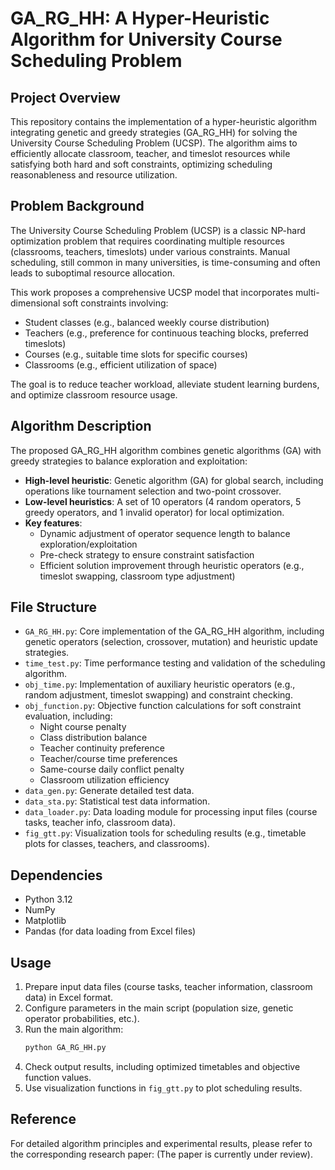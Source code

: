 # GA_RG_HH: A Hyper-Heuristic Algorithm for University Course Scheduling Problem

## Project Overview
This repository contains the implementation of a hyper-heuristic algorithm integrating genetic and greedy strategies (GA_RG_HH) for solving the University Course Scheduling Problem (UCSP). The algorithm aims to efficiently allocate classroom, teacher, and timeslot resources while satisfying both hard and soft constraints, optimizing scheduling reasonableness and resource utilization.


## Problem Background
The University Course Scheduling Problem (UCSP) is a classic NP-hard optimization problem that requires coordinating multiple resources (classrooms, teachers, timeslots) under various constraints. Manual scheduling, still common in many universities, is time-consuming and often leads to suboptimal resource allocation.

This work proposes a comprehensive UCSP model that incorporates multi-dimensional soft constraints involving:
- Student classes (e.g., balanced weekly course distribution)
- Teachers (e.g., preference for continuous teaching blocks, preferred timeslots)
- Courses (e.g., suitable time slots for specific courses)
- Classrooms (e.g., efficient utilization of space)

The goal is to reduce teacher workload, alleviate student learning burdens, and optimize classroom resource usage.


## Algorithm Description
The proposed GA_RG_HH algorithm combines genetic algorithms (GA) with greedy strategies to balance exploration and exploitation:

- **High-level heuristic**: Genetic algorithm (GA) for global search, including operations like tournament selection and two-point crossover.
- **Low-level heuristics**: A set of 10 operators (4 random operators, 5 greedy operators, and 1 invalid operator) for local optimization.
- **Key features**:
  - Dynamic adjustment of operator sequence length to balance exploration/exploitation
  - Pre-check strategy to ensure constraint satisfaction
  - Efficient solution improvement through heuristic operators (e.g., timeslot swapping, classroom type adjustment)


## File Structure
- `GA_RG_HH.py`: Core implementation of the GA_RG_HH algorithm, including genetic operators (selection, crossover, mutation) and heuristic update strategies.
- `time_test.py`: Time performance testing and validation of the scheduling algorithm.
- `obj_time.py`: Implementation of auxiliary heuristic operators (e.g., random adjustment, timeslot swapping) and constraint checking.
- `obj_function.py`: Objective function calculations for soft constraint evaluation, including:
  - Night course penalty
  - Class distribution balance
  - Teacher continuity preference
  - Teacher/course time preferences
  - Same-course daily conflict penalty
  - Classroom utilization efficiency
- `data_gen.py`: Generate detailed test data.
- `data_sta.py`: Statistical test data information.
- `data_loader.py`: Data loading module for processing input files (course tasks, teacher info, classroom data).
- `fig_gtt.py`: Visualization tools for scheduling results (e.g., timetable plots for classes, teachers, and classrooms).


## Dependencies
- Python 3.12
- NumPy
- Matplotlib
- Pandas (for data loading from Excel files)


## Usage
1. Prepare input data files (course tasks, teacher information, classroom data) in Excel format.
2. Configure parameters in the main script (population size, genetic operator probabilities, etc.).
3. Run the main algorithm:
   ```bash
   python GA_RG_HH.py
   ```
4. Check output results, including optimized timetables and objective function values.
5. Use visualization functions in `fig_gtt.py` to plot scheduling results.


## Reference
For detailed algorithm principles and experimental results, please refer to the corresponding research paper:
(The paper is currently under review).

